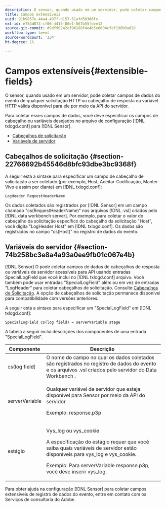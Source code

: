 ```yaml
---
description: O sensor, quando usado em um servidor, pode coletar campos de dados do evento de qualquer solicitação HTTP ou cabeçalho de resposta ou variável HTTP válida disponível para ele por meio da API do servidor.
title: Campos extensíveis
uuid: 91b9857e-44a4-497f-b157-51afd30306fe
exl-id: e783d073-cf06-4415-80e1-567b55fdee12
source-git-commit: d9df90242ef96188f4e4b5e6d04cfef196b0a628
workflow-type: tm+mt
source-wordcount: '334'
ht-degree: 1%

---
```


# Campos extensíveis{#extensible-fields}

O sensor, quando usado em um servidor, pode coletar campos de dados do evento de qualquer solicitação HTTP ou cabeçalho de resposta ou variável HTTP válida disponível para ele por meio da API do servidor.

Para coletar esses campos de dados, você deve especificar os campos de cabeçalho ou variáveis desejados no arquivo de configuração [!DNL txlogd.conf] para [!DNL Sensor].

* [Cabeçalhos de solicitação](../../../home/c-snsr-ovrvw/c-evnt-data-rcd-flds/c-ex-flds.md#section-22766692b45546d8bfc93dbe3bc9368f)
* [Variáveis de servidor](../../../home/c-snsr-ovrvw/c-evnt-data-rcd-flds/c-ex-flds.md#section-74b258bc3e8a4a93a0ee9fb01c067e4b)

## Cabeçalhos de solicitação {#section-22766692b45546d8bfc93dbe3bc9368f}

A seguir está a sintaxe para especificar um campo de cabeçalho de solicitação a ser coletado (por exemplo, Host, Aceitar-Codificação, Manter-Vivo e assim por diante) em [!DNL txlogd.conf]:

```
LogHeader RequestHeaderName
```

Os dados coletados são registrados por [!DNL Sensor] em um campo chamado &quot;cs(RequestHeaderName)&quot; nos arquivos [!DNL .vsl] criados pelo [!DNL data workbench server]. Por exemplo, para coletar o valor do cabeçalho da solicitação específico do cabeçalho da solicitação &quot;Host&quot;, você digita &quot;LogHeader Host&quot; em [!DNL txlogd.conf]. Os dados são registrados no campo &quot;cs(Host)&quot; no registro de dados do evento.

## Variáveis do servidor {#section-74b258bc3e8a4a93a0ee9fb01c067e4b}

[!DNL Sensor] O pode coletar campos de dados de cabeçalhos de resposta ou variáveis de servidor acessíveis para API usando entradas SpecialLogField que você inclui no  [!DNL txlogd.conf] arquivo. Você também pode usar entradas &quot;SpecialLogField&quot; além ou em vez de entradas &quot;LogHeader&quot; para coletar cabeçalhos de solicitação. Consulte [Cabeçalhos de Solicitação](../../../home/c-snsr-ovrvw/c-evnt-data-rcd-flds/c-ex-flds.md#section-22766692b45546d8bfc93dbe3bc9368f). A opção de cabeçalhos de solicitação permanece disponível para compatibilidade com versões anteriores.

A seguir está a sintaxe para especificar um &quot;SpecialLogField&quot; em [!DNL txlogd.conf]:

```
SpecialLogField cs(log field) = serverVariable stage
```

A tabela a seguir inclui descrições dos componentes de uma entrada &quot;SpecialLogField&quot;.

<table id="table_053D5F34D56E4B15A85CA3B4FAD6E1B1"> 
 <thead> 
  <tr> 
   <th colname="col1" class="entry"> Componente </th> 
   <th colname="col2" class="entry"> Descrição </th> 
  </tr> 
 </thead>
 <tbody> 
  <tr> 
   <td colname="col1"> cs(log field) </td> 
   <td colname="col2"> O nome do campo no qual os dados coletados são registrados no registro de dados do evento e os arquivos <span class="filepath"> .vsl </span> criados pelo <span class="keyword"> servidor do Data Workbench </span>. </td> 
  </tr> 
  <tr> 
   <td colname="col1"> serverVariable </td> 
   <td colname="col2"> <p>Qualquer variável de servidor que esteja disponível para <span class="wintitle"> Sensor </span> por meio da API do servidor </p> <p>Exemplo: response.p3p </p> </td> 
  </tr> 
  <tr> 
   <td colname="col1"> estágio </td> 
   <td colname="col2"> <p>Vys_log ou vys_cookie </p> <p>A especificação do estágio requer que você saiba quais variáveis de servidor estão disponíveis para vys_log e vys_cookie. </p> <p>Exemplo: Para serverVariable response.p3p, você deve inserir vys_log. </p> </td> 
  </tr> 
 </tbody> 
</table>

Para obter ajuda na configuração [!DNL Sensor] para coletar campos extensíveis de registro de dados do evento, entre em contato com os Serviços de consultoria do Adobe.
